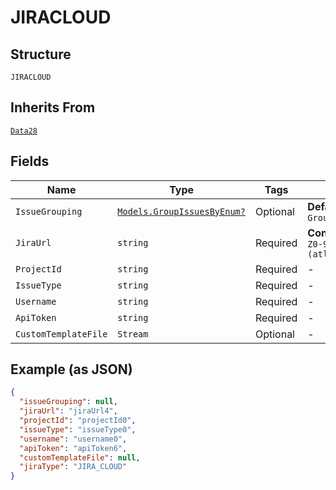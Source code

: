 
# JIRACLOUD

## Structure

`JIRACLOUD`

## Inherits From

[`Data28`](../../doc/models/data-28.md)

## Fields

| Name | Type | Tags | Description |
|  --- | --- | --- | --- |
| `IssueGrouping` | [`Models.GroupIssuesByEnum?`](../../doc/models/group-issues-by-enum.md) | Optional | **Default**: `GroupIssuesByEnum.Events` |
| `JiraUrl` | `string` | Required | **Constraints**: *Pattern*: `[a-zA-Z0-9]\.(atlassian\.net\|jira\.com)$` |
| `ProjectId` | `string` | Required | - |
| `IssueType` | `string` | Required | - |
| `Username` | `string` | Required | - |
| `ApiToken` | `string` | Required | - |
| `CustomTemplateFile` | `Stream` | Optional | - |

## Example (as JSON)

```json
{
  "issueGrouping": null,
  "jiraUrl": "jiraUrl4",
  "projectId": "projectId0",
  "issueType": "issueType0",
  "username": "username0",
  "apiToken": "apiToken6",
  "customTemplateFile": null,
  "jiraType": "JIRA_CLOUD"
}
```

